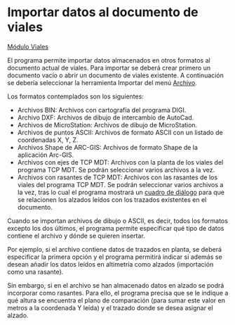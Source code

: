 # Importar datos al documento de viales

[Módulo Viales](../../../untitled-288/)

El programa permite importar datos almacenados en otros formatos al documento actual de viales. Para importar se deberá crear primero un documento vacío o abrir un documento de viales existente. A continuación se debería seleccionar la herramienta Importar del menú [Archivo](../../../fichas-de-herramientas/untitled-248/untitled-229.md).

Los formatos contemplados son los siguientes:

* Archivos BIN: Archivos con cartografía del programa DIGI.
* Archivo DXF: Archivos de dibujo de intercambio de AutoCad.
* Archivos de MicroStation: Archivos de dibujo de MicroStation.
* Archivos de puntos ASCII: Archivos de formato ASCII con un listado de coordenadas X, Y, Z.
* Archivos Shape de ARC-GIS: Archivos de formato Shape de la aplicación Arc-GIS.
* Archivos con ejes de TCP MDT: Archivos con la planta de los viales del programa TCP MDT. Se podrán seleccionar varios archivos a la vez.
* Archivos con rasantes de TCP MDT: Archivos con las rasantes de los viales del programa TCP MDT. Se podrán seleccionar varios archivos a la vez, tras lo cual el programa mostrará un [cuadro de diálogo](untitled-126.md) para que se relacionen los alzados leídos con los trazados existentes en el documento.

Cuando se importan archivos de dibujo o ASCII, es decir, todos los formatos excepto los dos últimos, el programa permite especificar qué tipo de datos contiene el archivo y dónde se quieren insertar.

Por ejemplo, si el archivo contiene datos de trazados en planta, se deberá especificar la primera opción y el programa permitirá indicar si además se desean añadir los datos leídos en altimetría como alzados \(importación como una rasante\).

Sin embargo, si en el archivo se han almacenado datos en alzado se podrá incorporar como rasantes. Para ello, el programa precisa que se le indique a qué altura se encuentra el plano de comparación \(para sumar este valor en metros a la coordenada Y leída\) y el trazado donde se desea asignar el alzado.

